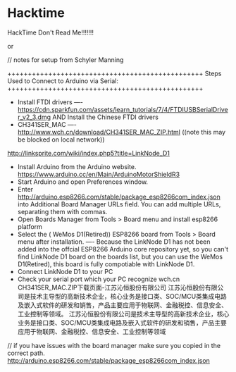 # Hacktime
HackTime Don't Read Me!!!!!!!

or

// notes for setup from Schyler Manning

++++++++++++++++++++++++++++++++++++++++++++++++
Steps Used to Connect to Arduino via Serial:
++++++++++++++++++++++++++++++++++++++++++++++++
- Install FTDI drivers
—- https://cdn.sparkfun.com/assets/learn_tutorials/7/4/FTDIUSBSerialDriver_v2_3.dmg
AND Install the Chinese FTDI drivers
- CH341SER_MAC
—- http://www.wch.cn/download/CH341SER_MAC_ZIP.html ((note this may be blocked on local network))

http://linksprite.com/wiki/index.php5?title=LinkNode_D1

- Install Arduino from the Arduino website. https://www.arduino.cc/en/Main/ArduinoMotorShieldR3
- Start Arduino and open Preferences window.
- Enter http://arduino.esp8266.com/stable/package_esp8266com_index.json into Additional Board Manager URLs field. You can add multiple URLs, separating them with commas.
- Open Boards Manager from Tools > Board menu and install esp8266 platform
- Select the ( WeMos D1(Retired)) ESP8266 board from Tools > Board menu after installation.
—- Because the LinkNode D1 has not been added into the offcial ESP8266 Arduino core repository yet, so you can't find LinkNode D1 board on the boards list, but you can use the WeMos D1(Retired), this board is fully compotiable with LinkNode D1.
- Connect LinkNode D1 to your PC
- Check your serial port which your PC recognize
wch.cn
CH341SER_MAC.ZIP下载页面-江苏沁恒股份有限公司
江苏沁恒股份有限公司是技术主导型的高新技术企业，核心业务是接口类、SOC/MCU类集成电路及嵌入式软件的研发和销售，产品主要应用于物联网、金融税控、信息安全、工业控制等领域。 江苏沁恒股份有限公司是技术主导型的高新技术企业，核心业务是接口类、SOC/MCU类集成电路及嵌入式软件的研发和销售，产品主要应用于物联网、金融税控、信息安全、工业控制等领域

// if you have issues with the board manager make sure you copied in the correct path.
http://arduino.esp8266.com/stable/package_esp8266com_index.json